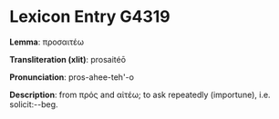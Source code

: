 # Lexicon Entry G4319

**Lemma**: προσαιτέω

**Transliteration (xlit)**: prosaitéō

**Pronunciation**: pros-ahee-teh'-o

**Description**:
from πρός and αἰτέω; to ask repeatedly (importune), i.e. solicit:--beg.
